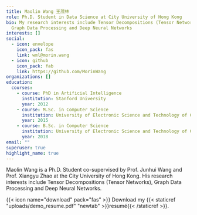 ```yaml
---
title: Maolin Wang 王茂林
role: Ph.D. Student in Data Science at City University of Hong Kong
bio: My research interests include Tensor Decompositions (Tensor Networks),
  Graph Data Processing and Deep Neural Networks
interests: []
social:
  - icon: envelope
    icon_pack: fas
    link: wml@morin.wang
  - icon: github
    icon_pack: fab
    link: https://github.com/MorinWang
organizations: []
education:
  courses:
    - course: PhD in Artificial Intelligence
      institution: Stanford University
      year: 2012
    - course: M.Sc. in Computer Science
      institution: University of Electronic Science and Technology of China
      year: 2015
    - course: B.Sc. in Computer Science
      institution: University of Electronic Science and Technology of China
      year: 2018
email: ""
superuser: true
highlight_name: true
---
```


Maolin Wang is a Ph.D. Student co-supervised by Prof. Junhui Wang and Prof. Xiangyu Zhao at the City University of Hong Kong. His research interests include Tensor Decompositions (Tensor Networks), Graph Data Processing and Deep Neural Networks. 

{{< icon name="download" pack="fas" >}} Download my {{< staticref "uploads/demo_resume.pdf" "newtab" >}}resumé{{< /staticref >}}.
